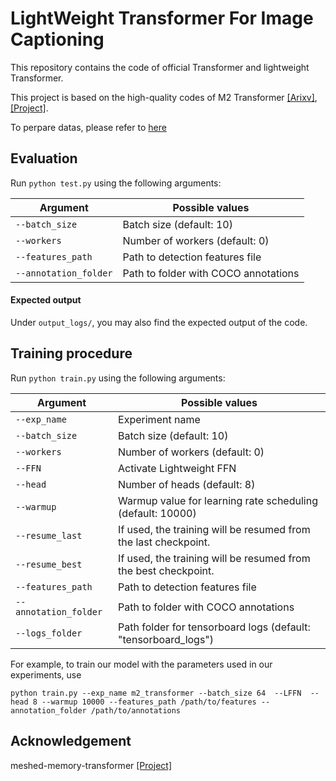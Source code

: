 #  LightWeight Transformer For Image Captioning
This repository contains the  code of official Transformer and lightweight Transformer.

This project is based on the high-quality codes of M2 Transformer [[Arixv]](https://arxiv.org/abs/1912.08226), [[Project]](https://github.com/aimagelab/meshed-memory-transformer).

To perpare datas, please refer to [here](https://github.com/aimagelab/meshed-memory-transformer) 

## Evaluation
Run `python test.py` using the following arguments:

| Argument | Possible values |
|------|------|
| `--batch_size` | Batch size (default: 10) |
| `--workers` | Number of workers (default: 0) |
| `--features_path` | Path to detection features file |
| `--annotation_folder` | Path to folder with COCO annotations |

#### Expected output
Under `output_logs/`, you may also find the expected output of the  code.

## Training procedure
Run `python train.py` using the following arguments:

| Argument | Possible values |
|------|------|
| `--exp_name` | Experiment name|
| `--batch_size` | Batch size (default: 10) |
| `--workers` | Number of workers (default: 0) |
| `--FFN` | Activate Lightweight FFN |
| `--head` | Number of heads (default: 8) |
| `--warmup` | Warmup value for learning rate scheduling (default: 10000) |
| `--resume_last` | If used, the training will be resumed from the last checkpoint. |
| `--resume_best` | If used, the training will be resumed from the best checkpoint. |
| `--features_path` | Path to detection features file |
| `--annotation_folder` | Path to folder with COCO annotations |
| `--logs_folder` | Path folder for tensorboard logs (default: "tensorboard_logs")|

For example, to train our model with the parameters used in our experiments, use
```
python train.py --exp_name m2_transformer --batch_size 64  --LFFN  --head 8 --warmup 10000 --features_path /path/to/features --annotation_folder /path/to/annotations
```
## Acknowledgement
meshed-memory-transformer [[Project]](https://github.com/aimagelab/meshed-memory-transformer)
